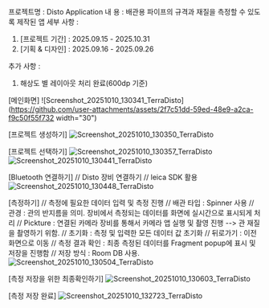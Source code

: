 프로젝트명 : Disto Application
내     용 : 배관용 파이프의 규격과 재질을 측정할 수 있도록 제작된 앱
세부 사항 : 
 1) [프로젝트 기간] : 2025.09.15 - 2025.10.31
 2) [기획 & 디자인] : 2025.09.16 - 2025.09.26

추가 사항 : 
 1) 해상도 별 레이아웃 처리 완료(600dp 기준)

[메인화면]
![Screenshot_20251010_130341_TerraDisto](https://github.com/user-attachments/assets/2f7c51dd-59ed-48e9-a2ca-f9c50f55f732 width="30")

[프로젝트 생성하기]
![Screenshot_20251010_130350_TerraDisto](https://github.com/user-attachments/assets/8394bbe5-bbae-4ee9-a75a-58dafb5e9ed4)

[프로젝트 선택하기]
![Screenshot_20251010_130357_TerraDisto](https://github.com/user-attachments/assets/2fa94094-3ff0-4ca3-9f03-e85e8f3d3b65)
![Screenshot_20251010_130441_TerraDisto](https://github.com/user-attachments/assets/67f06e75-cdd3-4a41-b34f-d98cbf6e71b7)

[Bluetooth 연결하기] // Disto 장비 연결하기
// leica SDK 활용
![Screenshot_20251010_130448_TerraDisto](https://github.com/user-attachments/assets/4ffe02c0-209e-4462-873c-ba0addc49e92)

[측정하기]
// 측정에 필요한 데이터 입력 및 측정 진행
// 배관 타입 : Spinner 사용
// 관경 : 관의 반지름을 의미. 장비에서 측정되는 데이터를 화면에 실시간으로 표시되게 처리
// Pickture : 연결된 카메라 장비를 통해서 카메라 앱 실행 및 촬영 진행 --> 관 재질을 촬영하기 위함.
// 초기화 : 측정 및 입력한 모든 데이터 값 초기화
// 뒤로가기 : 이전 화면으로 이동
// 측정 결과 확인 : 최종 측정된 데이터를 Fragment popup에 표시 및 저장을 진행함
// 저장 방식 : Room DB 사용.
![Screenshot_20251010_130504_TerraDisto](https://github.com/user-attachments/assets/de41862e-b258-498e-a943-7cc51b91ca52)

[측정 저장을 위한 최종확인하기]
![Screenshot_20251010_130603_TerraDisto](https://github.com/user-attachments/assets/742a19cb-238f-4d28-be50-6daa4d0167a4)

[측정 저장 완료]
![Screenshot_20251010_132723_TerraDisto](https://github.com/user-attachments/assets/5a461ba1-9f47-47ca-821a-631785d7ec6b)

